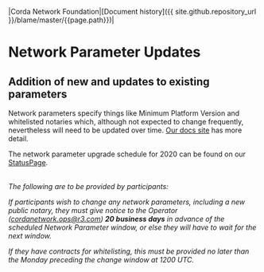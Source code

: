 |Corda Network Foundation|[Document history]({{ site.github.repository_url }}/blame/master/{{page.path}})|


Network Parameter Updates
=========================


Addition of new and updates to existing parameters
-------------------------------------------------------------

Network parameters specify things like Minimum Platform Version and whitelisted notaries which, although not expected to change frequently, nevertheless will need to be updated over time. [Our docs site](https://docs.corda.net/network-map.html#network-parameters) has more detail.

The network parameter upgrade schedule for 2020 can be found on our [StatusPage](https://cordanetwork.statuspage.io).
&nbsp;  
&nbsp;  

*The following are to be provided by participants:*

*If participants wish to change any network parameters, including a new public notary, they must give notice to the Operator (cordanetwork.ops@r3.com) **20 business days** in advance of the scheduled Network Parameter window, or else they will have to wait for the next window.*

*If they have contracts for whitelisting, this must be provided no later than the Monday preceding the change window at 1200 UTC.*
